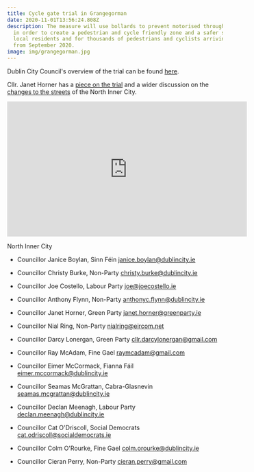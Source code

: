 ```yaml
---
title: Cycle gate trial in Grangegorman
date: 2020-11-01T13:56:24.808Z
description: The measure will use bollards to prevent motorised through traffic
  in order to create a pedestrian and cycle friendly zone and a safer space for
  local residents and for thousands of pedestrians and cyclists arriving at TUD
  from September 2020.
image: img/grangegorman.jpg
---
```

Dublin City Council's overview of the trial can be found [here](/docs/DCC-Grangegorman-Trial.pdf).

Cllr. Janet Horner has a [piece on the trial](https://janethorner.ie/post/filtered-permeability-trial-in-grangegorman/) and a wider discussion on the [changes to the streets](https://janethorner.ie/post/street-changes-in-the-north-inner-city/) of the North Inner City.

<iframe width="560" height="315" src="https://www.youtube.com/embed/mLzjP0cTmVo" frameborder="0" allow="accelerometer; autoplay; clipboard-write; encrypted-media; gyroscope; picture-in-picture" allowfullscreen></iframe>

North Inner City

* Councillor Janice Boylan, Sinn Féin	[janice.boylan@dublincity.ie](mailto:janice.boylan@dublincity.ie?subject=I%20support%20the%20Grangegorman%20Trial%20being%20made%20permanent&body=Dear%20Janice%2C%0D%0A%0D%0AOn%20Jan%2012th%20please%20vote%20to%20support%20the%20Grangegorman%20Filtered%20Permeability%20Trial%20being%20made%20permanent)
* Councillor Christy Burke, Non-Party	[christy.burke@dublincity.ie](mailto:christy.burke@dublincity.ie?subject=I%20support%20the%20Grangegorman%20Trial%20being%20made%20permanent&body=Dear%20Christy%2C%0D%0A%0D%0AOn%20Jan%2012th%20please%20vote%20to%20support%20the%20Grangegorman%20Filtered%20Permeability%20Trial%20being%20made%20permanent)
* Councillor Joe Costello, Labour Party	[joe@joecostello.ie](mailto:joe@joecostello.ie?subject=I%20support%20the%20Grangegorman%20Trial%20being%20made%20permanent&body=Dear%20Joe%2C%0D%0A%0D%0AOn%20Jan%2012th%20please%20vote%20to%20support%20the%20Grangegorman%20Filtered%20Permeability%20Trial%20being%20made%20permanent)
* Councillor Anthony Flynn, Non-Party	[anthonyc.flynn@dublincity.ie](mailto:anthonyc.flynn@dublincity.ie?subject=I%20support%20the%20Grangegorman%20Trial%20being%20made%20permanent&body=Dear%20Anthony%2C%0D%0A%0D%0AOn%20Jan%2012th%20please%20vote%20to%20support%20the%20Grangegorman%20Filtered%20Permeability%20Trial%20being%20made%20permanent)
* Councillor Janet Horner, Green Party	[janet.horner@greenparty.ie](mailto:janet.horner@greenparty.ie?subject=I%20support%20the%20Grangegorman%20Trial%20being%20made%20permanent&body=Dear%20Janet%2C%0D%0A%0D%0AOn%20Jan%2012th%20please%20vote%20to%20support%20the%20Grangegorman%20Filtered%20Permeability%20Trial%20being%20made%20permanent)
* Councillor Nial Ring, Non-Party	[nialring@eircom.net](mailto:nialring@eircom.net?subject=I%20support%20the%20Grangegorman%20Trial%20being%20made%20permanent&body=Dear%20Nial%2C%0D%0A%0D%0AOn%20Jan%2012th%20please%20vote%20to%20support%20the%20Grangegorman%20Filtered%20Permeability%20Trial%20being%20made%20permanent)
  	

* Councillor Darcy Lonergan, Green Party	[cllr.darcylonergan@gmail.com](mailto:cllr.darcylonergan@gmail.com?subject=I%20support%20the%20Grangegorman%20Trial%20being%20made%20permanent&body=Dear%20Darcy%2C%0D%0A%0D%0AOn%20Jan%2012th%20please%20vote%20to%20support%20the%20Grangegorman%20Filtered%20Permeability%20Trial%20being%20made%20permanent)
* Councillor Ray McAdam, Fine Gael	[raymcadam@gmail.com](mailto:raymcadam@gmail.com?subject=I%20support%20the%20Grangegorman%20Trial%20being%20made%20permanent&body=Dear%20Ray%2C%0D%0A%0D%0AOn%20Jan%2012th%20please%20vote%20to%20support%20the%20Grangegorman%20Filtered%20Permeability%20Trial%20being%20made%20permanent)
* Councillor Eimer McCormack, Fianna Fáil	[eimer.mccormack@dublincity.ie](mailto:eimer.mccormack@dublincity.ie?subject=I%20support%20the%20Grangegorman%20Trial%20being%20made%20permanent&body=Dear%20Eimer%2C%0D%0A%0D%0AOn%20Jan%2012th%20please%20vote%20to%20support%20the%20Grangegorman%20Filtered%20Permeability%20Trial%20being%20made%20permanent)
* Councillor Seamas McGrattan, Cabra-Glasnevin	[seamas.mcgrattan@dublincity.ie](mailto:seamas.mcgrattan@dublincity.ie?subject=I%20support%20the%20Grangegorman%20Trial%20being%20made%20permanent&body=Dear%20Seamas%2C%0D%0A%0D%0AOn%20Jan%2012th%20please%20vote%20to%20support%20the%20Grangegorman%20Filtered%20Permeability%20Trial%20being%20made%20permanent)
* Councillor Declan Meenagh, Labour Party	[declan.meenagh@dublincity.ie](mailto:declan.meenagh@dublincity.ie?subject=I%20support%20the%20Grangegorman%20Trial%20being%20made%20permanent&body=Dear%20Declan%2C%0D%0A%0D%0AOn%20Jan%2012th%20please%20vote%20to%20support%20the%20Grangegorman%20Filtered%20Permeability%20Trial%20being%20made%20permanent)
* Councillor Cat O'Driscoll, Social Democrats	[cat.odriscoll@socialdemocrats.ie](mailto:cat.odriscoll@socialdemocrats.ie?subject=I%20support%20the%20Grangegorman%20Trial%20being%20made%20permanent&body=Dear%20Cat%2C%0D%0A%0D%0AOn%20Jan%2012th%20please%20vote%20to%20support%20the%20Grangegorman%20Filtered%20Permeability%20Trial%20being%20made%20permanent)
* Councillor Colm O'Rourke, Fine Gael	[colm.orourke@dublincity.ie](mailto:colm.orourke@dublincity.ie?subject=I%20support%20the%20Grangegorman%20Trial%20being%20made%20permanent&body=Dear%20Colm%2C%0D%0A%0D%0AOn%20Jan%2012th%20please%20vote%20to%20support%20the%20Grangegorman%20Filtered%20Permeability%20Trial%20being%20made%20permanent)
* Councillor Cieran Perry, Non-Party	[cieran.perry@gmail.com](mailto:cieran.perry@gmail.com?subject=I%20support%20the%20Grangegorman%20Trial%20being%20made%20permanent&body=Dear%20Cieran%2C%0D%0A%0D%0AOn%20Jan%2012th%20please%20vote%20to%20support%20the%20Grangegorman%20Filtered%20Permeability%20Trial%20being%20made%20permanent)